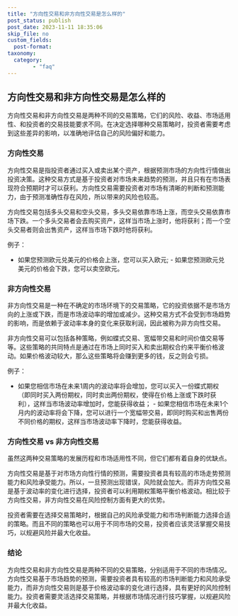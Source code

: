 ```yaml
---
title: "方向性交易和非方向性交易是怎么样的"
post_status: publish
post_date: 2023-11-11 18:35:06
skip_file: no
custom_fields: 
  post-format: 
taxonomy:
  category:
        - "faq"
---
```


## 方向性交易和非方向性交易是怎么样的

方向性交易和非方向性交易是两种不同的交易策略，它们的风险、收益、市场适用性、和投资者的交易技能要求不同。在决定选择哪种交易策略时，投资者需要考虑到这些差异的影响，以准确地评估自己的风险偏好和能力。

### 方向性交易

方向性交易是指投资者通过买入或卖出某个资产，根据预测市场的方向性行情做出投资决策。这种交易方式是基于投资者对市场未来趋势的预测，并且只有在市场表现符合预期时才可以获利。方向性交易需要投资者对市场有清晰的判断和预测能力，由于预测准确性存在风险，所以带来的风险也较高。

方向性交易包括多头交易和空头交易，多头交易依靠市场上涨，而空头交易依靠市场下跌。一个多头交易者会去购买资产，这样当市场上涨时，他将获利；而一个空头交易者则会出售资产，这样当市场下跌时他将获利。

例子：

- 如果您预测欧元兑美元的价格会上涨，您可以买入欧元; - 如果您预测欧元兑美元的价格会下跌，您可以卖空欧元。

### 非方向性交易

非方向性交易是一种在不确定的市场环境下的交易策略，它的投资依据不是市场方向的上涨或下跌，而是市场波动率的增加或减少。这种交易方式不会受到市场趋势的影响，而是依赖于波动率本身的变化来获取利润，因此被称为非方向性交易。

非方向性交易可以包括各种策略，例如蝶式交易、宽幅带交易和时间价值交易等等。这些策略的共同特点是通过在市场上同时买入和卖出期权合约来平衡价格波动。如果价格波动较大，那么这些策略将会赚到更多的钱，反之则会亏损。

例子：

- 如果您相信市场在未来1周内的波动率将会增加，您可以买入一份蝶式期权（即同时买入两份期权，同时卖出两份期权，使得在价格上涨或下跌时获利），这样当市场波动率增加时，您能获得收益； - 如果您相信市场在未来1个月内的波动率将会下降，您可以进行一个宽幅带交易，即同时购买和出售两份不同价格的期权，这样当市场波动率下降时，您能获得收益。

### 方向性交易 vs 非方向性交易

虽然这两种交易策略的发展历程和市场适用性不同，但它们都有着自身的优缺点。

方向性交易是基于对市场方向性行情的预测，需要投资者具有较高的市场走势预测能力和风险承受能力。所以，一旦预测出现错误，风险就会加大。而非方向性交易是基于波动率的变化进行选择，投资者可以利用期权策略平衡价格波动。相比较于方向性交易，非方向性交易在风险控制方面有更大的优势。

投资者需要在选择交易策略时，根据自己的风险承受能力和市场判断能力选择合适的策略。而且不同的策略也可以用于不同市场的交易，投资者应该灵活掌握交易技巧，以规避风险并最大化收益。

### 结论

方向性交易和非方向性交易是两种不同的交易策略，分别适用于不同的市场情况。方向性交易基于市场趋势的预测，需要投资者具有较高的市场判断能力和风险承受能力，而非方向性交易则是基于价格波动率的变化进行选择，具有更好的风险控制能力。投资者需要灵活选择交易策略，并根据市场情况进行技巧掌握，以规避风险并最大化收益。
